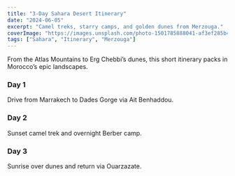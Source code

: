 ```yaml
---
title: "3-Day Sahara Desert Itinerary"
date: "2024-06-05"
excerpt: "Camel treks, starry camps, and golden dunes from Merzouga."
coverImage: "https://images.unsplash.com/photo-1501785888041-af3ef285b470?w=1600&q=80&auto=format&fit=crop"
tags: ["Sahara", "Itinerary", "Merzouga"]
---
```


From the Atlas Mountains to Erg Chebbi’s dunes, this short itinerary packs in Morocco’s epic landscapes.

### Day 1
Drive from Marrakech to Dades Gorge via Ait Benhaddou.

### Day 2
Sunset camel trek and overnight Berber camp.

### Day 3
Sunrise over dunes and return via Ouarzazate.

